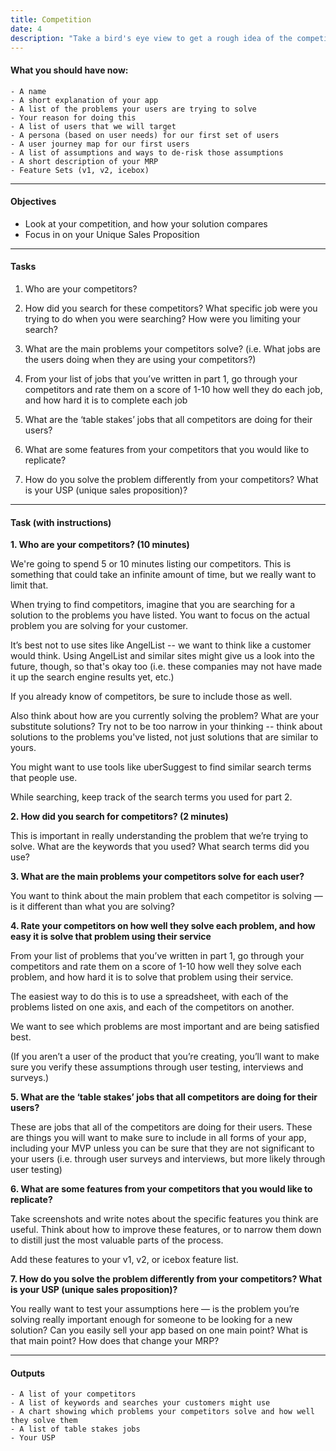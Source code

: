 ```yaml
---
title: Competition
date: 4
description: "Take a bird's eye view to get a rough idea of the competition"
---
```


#### What you should have now: 

    - A name
	- A short explanation of your app
    - A list of the problems your users are trying to solve
	- Your reason for doing this
    - A list of users that we will target
    - A persona (based on user needs) for our first set of users
    - A user journey map for our first users
    - A list of assumptions and ways to de-risk those assumptions
    - A short description of your MRP
	- Feature Sets (v1, v2, icebox)
---

#### Objectives

- Look at your competition, and how your solution compares 
- Focus in on your Unique Sales Proposition

---

#### Tasks 

1. Who are your competitors? 

2. How did you search for these competitors? What specific job were you trying to do when you were searching? How were you limiting your search?  

3. What are the main problems your competitors solve?
(i.e. What jobs are the users doing when they are using your competitors?) 

4. From your list of jobs that you’ve written in part 1, go through your competitors and rate them on a score of 1-10 how well they do each job, and how hard it is to complete each job 

5. What are the ‘table stakes’ jobs that all competitors are doing for their users?  

6. What are some features from your competitors that you would like to replicate? 

7. How do you solve the problem differently from your competitors? What is your USP (unique sales proposition)?

---

#### Task (with instructions)

**1. Who are your competitors? (10 minutes)** 

We're going to spend 5 or 10 minutes listing our competitors. This is something that could take an infinite amount of time, but we really want to limit that. 

When trying to find competitors, imagine that you are searching for a solution to the problems you have listed.  You want to focus on the actual problem you are solving for your customer. 

It’s best not to use sites like AngelList -- we want to think like a customer would think. Using AngelList and similar sites might give us a look into the future, though, so that's okay too (i.e. these companies may not have made it up the search engine results yet, etc.)

If you already know of competitors, be sure to include those as well. 

Also think about how are you currently solving the problem? What are your substitute solutions? Try not to be too narrow in your thinking -- think about solutions to the problems you've listed, not just solutions that are similar to yours.

You might want to use tools like uberSuggest to find similar search terms that people use. 

While searching, keep track of the search terms you used for part 2. 

**2. How did you search for competitors? (2 minutes)** 

This is important in really understanding the problem that we’re trying to solve. What are the keywords that you used? What search terms did you use? 

**3. What are the main problems your competitors solve for each user?** 

You want to think about the main problem that each competitor is solving — is it different than what you are solving? 

**4. Rate your competitors on how well they solve each problem, and how easy it is solve that problem using their service**

From your list of problems that you’ve written in part 1, go through your competitors and rate them on a score of 1-10 how well they solve each problem, and how hard it is to solve that problem using their service. 

The easiest way to do this is to use a spreadsheet, with each of the problems listed on one axis, and each of the competitors on another. 

We want to see which problems are most important and are being satisfied best.

(If you aren’t a user of the product that you’re creating, you’ll want to make sure you verify these assumptions through user testing, interviews and surveys.)

**5. What are the ‘table stakes’ jobs that all competitors are doing for their users?**  

These are jobs that all of the competitors are doing for their users. These are things you will want to make sure to include in all forms of your app, including your MVP unless you can be sure that they are not significant to your users (i.e. through user surveys and interviews, but more likely through user testing)

**6. What are some features from your competitors that you would like to replicate?** 

Take screenshots and write notes about the specific features you think are useful. Think about how to improve these features, or to narrow them down to distill just the most valuable parts of the process. 

Add these features to your v1, v2, or icebox feature list. 

**7. How do you solve the problem differently from your competitors? What is your USP (unique sales proposition)?**

You really want to test your assumptions here — is the problem you’re solving really important enough for someone to be looking for a new solution? Can you easily sell your app based on one main point? What is that main point? How does that change your MRP? 

---

#### Outputs

    - A list of your competitors
    - A list of keywords and searches your customers might use
    - A chart showing which problems your competitors solve and how well they solve them
    - A list of table stakes jobs
    - Your USP 
